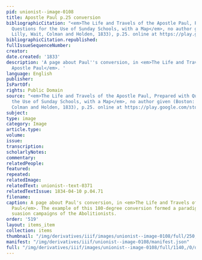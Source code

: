 ```yaml
---
pid: unionist--image-0108
title: Apostle Paul p.25 conversion
bibliographicCitation: "<em>The Life and Travels of the Apostle Paul, Prepared with
  Questions for the Use of Sunday Schools, with a Map</em>, no author given (Boston:
  Lilly, Wait, Colman and Holden, 1833), p.25. online at https://play.google.com/store/books/details?id=AzwAAAAAYAAJ&rdid=book-AzwAAAAAYAAJ&rdot=1"
bibliographicCitation.republished: 
fullIssueSequenceNumber: 
creator: 
date.created: '1833'
description: 'A page about Paul''s conversion, in <em>The Life and Travels of the
  Apostle Paul</em>. '
language: English
publisher: 
IsPartOf: 
rights: Public Domain
source: "<em>The Life and Travels of the Apostle Paul, Prepared with Questions for
  the Use of Sunday Schools, with a Map</em>, no author given (Boston: Lilly, Wait,
  Colman and Holden, 1833), p.25. online at https://play.google.com/store/books/details?id=AzwAAAAAYAAJ&rdid=book-AzwAAAAAYAAJ&rdot=1"
subject: 
type: image
category: Image
article.type: 
volume: 
issue: 
transcription: 
scholarlyNotes: 
commentary: 
relatedPeople: 
featured: 
repeated: 
relatedImage: 
relatedText: unionist--text-0371
relatedTextIssue: 1834-04-10 p.04.71
filename: 
caption: A page about Paul's conversion, in <em>The Life and Travels of the Apostle
  Paul</em>. The example of this 180-degree conversion formed a paradigm for the moral
  suasion campaigns of the Abolitionists.
order: '519'
layout: items_item
collection: items
thumbnail: "/img/derivatives/iiif/images/unionist--image-0108/full/250,/0/default.jpg"
manifest: "/img/derivatives/iiif/unionist--image-0108/manifest.json"
full: "/img/derivatives/iiif/images/unionist--image-0108/full/1140,/0/default.jpg"
---
```

